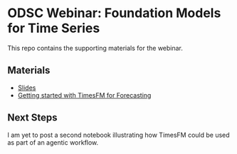 # ODSC Webinar: Foundation Models for Time Series

This repo contains the supporting materials for the webinar.

## Materials

- [Slides](./slides/foundation%20models%20for%20time%20series%20-%20stefan%20webb.pdf)
- [Getting started with TimesFM for Forecasting](./notebooks/1_getting_started_with_timesfm.ipynb)

## Next Steps

I am yet to post a second notebook illustrating how TimesFM could be used as part of an agentic workflow.

